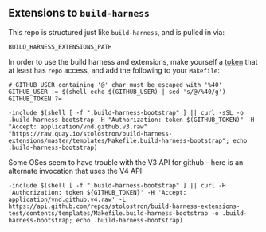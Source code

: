 ## Extensions to `build-harness`

This repo is structured just like `build-harness`, and is pulled in via:

```BUILD_HARNESS_EXTENSIONS_PATH```

In order to use the build harness and extensions, make yourself a [token](https://github.com/settings/tokens) that at least has `repo` access, and add the following to your `Makefile`:

```
# GITHUB_USER containing '@' char must be escaped with '%40'
GITHUB_USER := $(shell echo $(GITHUB_USER) | sed 's/@/%40/g')
GITHUB_TOKEN ?=

-include $(shell [ -f ".build-harness-bootstrap" ] || curl -sSL -o .build-harness-bootstrap -H "Authorization: token $(GITHUB_TOKEN)" -H "Accept: application/vnd.github.v3.raw" "https://raw.quay.io/stolostron/build-harness-extensions/master/templates/Makefile.build-harness-bootstrap"; echo .build-harness-bootstrap)
```

Some OSes seem to have trouble with the V3 API for github - here is an alternate invocation that uses the V4 API:
```
-include $(shell [ -f ".build-harness-bootstrap" ] || curl -H 'Authorization: token ${GITHUB_TOKEN}' -H 'Accept: application/vnd.github.v4.raw' -L https://api.github.com/repos/stolostron/build-harness-extensions-test/contents/templates/Makefile.build-harness-bootstrap -o .build-harness-bootstrap; echo .build-harness-bootstrap)

```
